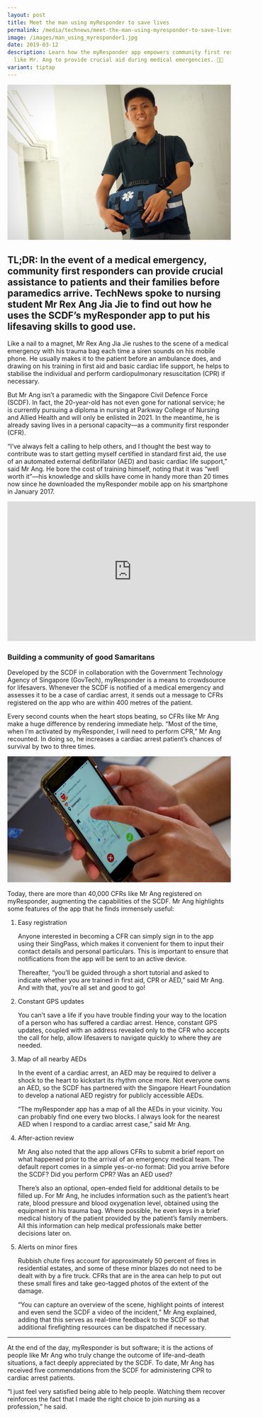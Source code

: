 ```yaml
---
layout: post
title: Meet the man using myResponder to save lives
permalink: /media/technews/meet-the-man-using-myresponder-to-save-lives/
image: /images/man_using_myresponder1.jpg
date: 2019-03-12
description: Learn how the myResponder app empowers community first responders
  like Mr. Ang to provide crucial aid during medical emergencies. 📱💉
variant: tiptap
---
```

![meet the man using myResponder to save lives](/images/technews/man-using-myresponder1.JPG)

TL;DR: In the event of a medical emergency, community first responders can provide crucial assistance to patients and their families before paramedics arrive. TechNews spoke to nursing student Mr Rex Ang Jia Jie to find out how he uses the SCDF’s myResponder app to put his lifesaving skills to good use.
---
 
Like a nail to a magnet, Mr Rex Ang Jia Jie rushes to the scene of a medical emergency with his trauma bag each time a siren sounds on his mobile phone. He usually makes it to the patient before an ambulance does, and drawing on his training in first aid and basic cardiac life support, he helps to stabilise the individual and perform cardiopulmonary resuscitation (CPR) if necessary.

But Mr Ang isn’t a paramedic with the Singapore Civil Defence Force (SCDF). In fact, the 20-year-old has not even gone for national service; he is currently pursuing a diploma in nursing at Parkway College of Nursing and Allied Health and will only be enlisted in 2021. In the meantime, he is already saving lives in a personal capacity—as a community first responder (CFR). 

“I’ve always felt a calling to help others, and I thought the best way to contribute was to start getting myself certified in standard first aid, the use of an automated external defibrillator (AED) and basic cardiac life support,” said Mr Ang. He bore the cost of training himself, noting that it was “well worth it”—his knowledge and skills have come in handy more than 20 times now since he downloaded the myResponder mobile app on his smartphone in January 2017.


<div class="bp-youtube">
  <iframe width="560" height="315" src="https://www.youtube.com/embed/vwOetdgO6UU" frameborder="0" allow="autoplay; encrypted-media" allowfullscreen=""></iframe>
</div>


### **Building a community of good Samaritans**

Developed by the SCDF in collaboration with the Government Technology Agency of Singapore (GovTech), myResponder is a means to crowdsource for lifesavers. Whenever the SCDF is notified of a medical emergency and assesses it to be a case of cardiac arrest, it sends out a message to CFRs registered on the app who are within 400 metres of the patient.

Every second counts when the heart stops beating, so CFRs like Mr Ang make a huge difference by rendering immediate help. “Most of the time, when I’m activated by myResponder, I will need to perform CPR,” Mr Ang recounted. In doing so, he increases a cardiac arrest patient’s chances of survival by two to three times.

![meet the man using myResponder to save lives](/images/technews/man-using-myresponder2.JPG)

Today, there are more than 40,000 CFRs like Mr Ang registered on myResponder, augmenting the capabilities of the SCDF. Mr Ang highlights some features of the app that he finds immensely useful:


1. Easy registration

    Anyone interested in becoming a CFR can simply sign in to the app using their SingPass, which makes it convenient for them to input their contact details and personal particulars. This is important to ensure that notifications from the app will be sent to an active device.

    Thereafter, “you’ll be guided through a short tutorial and asked to indicate whether you are trained in first aid, CPR or AED,” said Mr Ang. And with that, you’re all set and good to go!

2. Constant GPS updates

    You can’t save a life if you have trouble finding your way to the location of a person who has suffered a cardiac arrest. Hence, constant GPS updates, coupled with an address revealed only to the CFR who accepts the call for help, allow lifesavers to navigate quickly to where they are needed.

3. Map of all nearby AEDs

    In the event of a cardiac arrest, an AED may be required to deliver a shock to the heart to kickstart its rhythm once more. Not everyone owns an AED, so the SCDF has partnered with the Singapore Heart Foundation to develop a national AED registry for publicly accessible AEDs.

    “The myResponder app has a map of all the AEDs in your vicinity. You can probably find one every two blocks. I always look for the nearest AED when I respond to a cardiac arrest case,” said Mr Ang.

4. After-action review

    Mr Ang also noted that the app allows CFRs to submit a brief report on what happened prior to the arrival of an emergency medical team. The default report comes in a simple yes-or-no format: Did you arrive before the SCDF? Did you perform CPR? Was an AED used?

    There’s also an optional, open-ended field for additional details to be filled up. For Mr Ang, he includes information such as the patient’s heart rate, blood pressure and blood oxygenation level, obtained using the equipment in his trauma bag. Where possible, he even keys in a brief medical history of the patient provided by the patient’s family members. All this information can help medical professionals make better decisions later on.

5. Alerts on minor fires

    Rubbish chute fires account for approximately 50 percent of fires in residential estates, and some of these minor blazes do not need to be dealt with by a fire truck. CFRs that are in the area can help to put out these small fires and take geo-tagged photos of the extent of the damage.

    “You can capture an overview of the scene, highlight points of interest and even send the SCDF a video of the incident,” Mr Ang explained, adding that this serves as real-time feedback to the SCDF so that additional firefighting resources can be dispatched if necessary.

---

At the end of the day, myResponder is but software; it is the actions of people like Mr Ang who truly change the outcome of life-and-death situations, a fact deeply appreciated by the SCDF. To date, Mr Ang has received five commendations from the SCDF for administering CPR to cardiac arrest patients.

“I just feel very satisfied being able to help people. Watching them recover reinforces the fact that I made the right choice to join nursing as a profession,” he said.